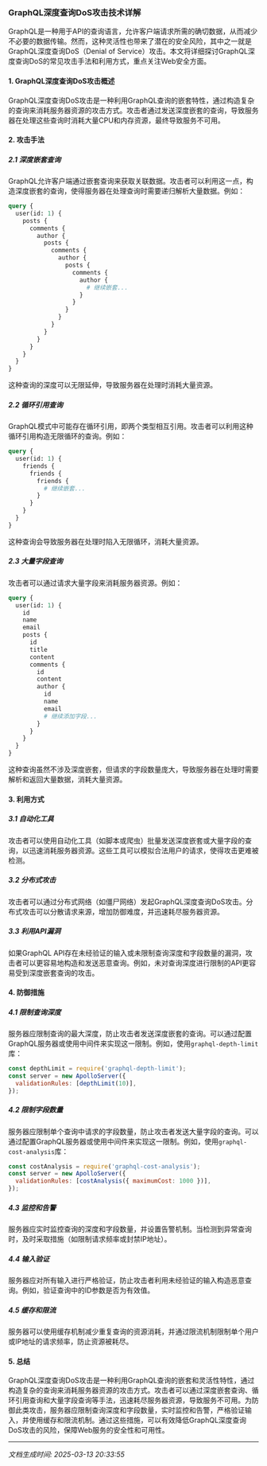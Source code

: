 ### GraphQL深度查询DoS攻击技术详解

GraphQL是一种用于API的查询语言，允许客户端请求所需的确切数据，从而减少不必要的数据传输。然而，这种灵活性也带来了潜在的安全风险，其中之一就是GraphQL深度查询DoS（Denial of Service）攻击。本文将详细探讨GraphQL深度查询DoS的常见攻击手法和利用方式，重点关注Web安全方面。

#### 1. GraphQL深度查询DoS攻击概述

GraphQL深度查询DoS攻击是一种利用GraphQL查询的嵌套特性，通过构造复杂的查询来消耗服务器资源的攻击方式。攻击者通过发送深度嵌套的查询，导致服务器在处理这些查询时消耗大量CPU和内存资源，最终导致服务不可用。

#### 2. 攻击手法

##### 2.1 深度嵌套查询

GraphQL允许客户端通过嵌套查询来获取关联数据。攻击者可以利用这一点，构造深度嵌套的查询，使得服务器在处理查询时需要递归解析大量数据。例如：

```graphql
query {
  user(id: 1) {
    posts {
      comments {
        author {
          posts {
            comments {
              author {
                posts {
                  comments {
                    author {
                      # 继续嵌套...
                    }
                  }
                }
              }
            }
          }
        }
      }
    }
  }
}
```

这种查询的深度可以无限延伸，导致服务器在处理时消耗大量资源。

##### 2.2 循环引用查询

GraphQL模式中可能存在循环引用，即两个类型相互引用。攻击者可以利用这种循环引用构造无限循环的查询。例如：

```graphql
query {
  user(id: 1) {
    friends {
      friends {
        friends {
          # 继续嵌套...
        }
      }
    }
  }
}
```

这种查询会导致服务器在处理时陷入无限循环，消耗大量资源。

##### 2.3 大量字段查询

攻击者可以通过请求大量字段来消耗服务器资源。例如：

```graphql
query {
  user(id: 1) {
    id
    name
    email
    posts {
      id
      title
      content
      comments {
        id
        content
        author {
          id
          name
          email
          # 继续添加字段...
        }
      }
    }
  }
}
```

这种查询虽然不涉及深度嵌套，但请求的字段数量庞大，导致服务器在处理时需要解析和返回大量数据，消耗大量资源。

#### 3. 利用方式

##### 3.1 自动化工具

攻击者可以使用自动化工具（如脚本或爬虫）批量发送深度嵌套或大量字段的查询，以迅速消耗服务器资源。这些工具可以模拟合法用户的请求，使得攻击更难被检测。

##### 3.2 分布式攻击

攻击者可以通过分布式网络（如僵尸网络）发起GraphQL深度查询DoS攻击。分布式攻击可以分散请求来源，增加防御难度，并迅速耗尽服务器资源。

##### 3.3 利用API漏洞

如果GraphQL API存在未经验证的输入或未限制查询深度和字段数量的漏洞，攻击者可以更容易地构造和发送恶意查询。例如，未对查询深度进行限制的API更容易受到深度嵌套查询的攻击。

#### 4. 防御措施

##### 4.1 限制查询深度

服务器应限制查询的最大深度，防止攻击者发送深度嵌套的查询。可以通过配置GraphQL服务器或使用中间件来实现这一限制。例如，使用`graphql-depth-limit`库：

```javascript
const depthLimit = require('graphql-depth-limit');
const server = new ApolloServer({
  validationRules: [depthLimit(10)],
});
```

##### 4.2 限制字段数量

服务器应限制单个查询中请求的字段数量，防止攻击者发送大量字段的查询。可以通过配置GraphQL服务器或使用中间件来实现这一限制。例如，使用`graphql-cost-analysis`库：

```javascript
const costAnalysis = require('graphql-cost-analysis');
const server = new ApolloServer({
  validationRules: [costAnalysis({ maximumCost: 1000 })],
});
```

##### 4.3 监控和告警

服务器应实时监控查询的深度和字段数量，并设置告警机制。当检测到异常查询时，及时采取措施（如限制请求频率或封禁IP地址）。

##### 4.4 输入验证

服务器应对所有输入进行严格验证，防止攻击者利用未经验证的输入构造恶意查询。例如，验证查询中的ID参数是否为有效值。

##### 4.5 缓存和限流

服务器可以使用缓存机制减少重复查询的资源消耗，并通过限流机制限制单个用户或IP地址的请求频率，防止资源被耗尽。

#### 5. 总结

GraphQL深度查询DoS攻击是一种利用GraphQL查询的嵌套和灵活性特性，通过构造复杂的查询来消耗服务器资源的攻击方式。攻击者可以通过深度嵌套查询、循环引用查询和大量字段查询等手法，迅速耗尽服务器资源，导致服务不可用。为防御此类攻击，服务器应限制查询深度和字段数量，实时监控和告警，严格验证输入，并使用缓存和限流机制。通过这些措施，可以有效降低GraphQL深度查询DoS攻击的风险，保障Web服务的安全性和可用性。

---

*文档生成时间: 2025-03-13 20:33:55*











